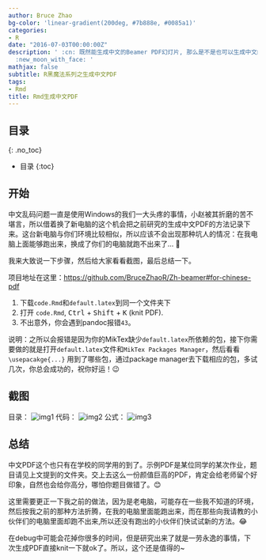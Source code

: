 ```yaml
---
author: Bruce Zhao
bg-color: 'linear-gradient(200deg, #7b888e, #0085a1)'
categories:
- R
date: "2016-07-03T00:00:00Z"
description: ' :cn: 既然能生成中文的Beamer PDF幻灯片, 那么是不是也可以生成中文的PDF文档呢? 小赵给出答案是: 可以的, 不过你需要折腾一下
  :new_moon_with_face: '
mathjax: false
subtitle: R黑魔法系列之生成中文PDF
tags:
- Rmd
title: Rmd生成中文PDF
---
```


## 目录
{: .no_toc}

* 目录
{:toc}

## 开始

中文乱码问题一直是使用Windows的我们一大头疼的事情，小赵被其折磨的苦不堪言，所以借着换了新电脑的这个机会把之前研究的生成中文PDF的方法记录下来。这台新电脑与你们环境比较相似，所以应该不会出现那种坑人的情况：在我电脑上面能够跑出来，换成了你们的电脑就跑不出来了... :dog:

我来大致说一下步骤，然后给大家看看截图，最后总结一下。

项目地址在这里：<https://github.com/BruceZhaoR/Zh-beamer#for-chinese-pdf>

1. 下载`code.Rmd`和`default.latex`到同一个文件夹下
2. 打开 `code.Rmd`, <kbd>Ctrl</kbd> + <kbd>Shift</kbd> + <kbd>K</kbd> (knit PDF).
3. 不出意外，你会遇到pandoc报错`43`。

说明：之所以会报错是因为你的MikTex缺少`default.latex`所依赖的包，接下你需要做的就是打开`default.latex`文件和`MikTex Packages Manager`，然后看看`\usepacakge{...}` 用到了哪些包，通过package manager去下载相应的包，多试几次，你总会成功的，祝你好运！:wink:

## 截图

目录：
![img1](/img/post/pdf/1.png)
代码：
![img2](/img/post/pdf/2.png)
公式：
![img3](/img/post/pdf/3.png)

## 总结

中文PDF这个也只有在学校的同学用的到了。示例PDF是某位同学的某次作业，题目请见上文提到的文件夹。交上去这么一份颜值巨高的PDF，肯定会给老师留个好印象，自然也会给你高分，哪怕你题目做错了。:blush: 

这里需要更正一下我之前的做法，因为是老电脑，可能存在一些我不知道的环境，然后按我之前的那种方法折腾，在我的电脑里面能跑出来，而在那些向我请教的小伙伴们的电脑里面却跑不出来,所以还没有跑出的小伙伴们快试试新的方法。:joy:

在debug中可能会花掉你很多的时间，但是研究出来了就是一劳永逸的事情，下次生成PDF直接knit一下就ok了。所以，这个还是值得的~
